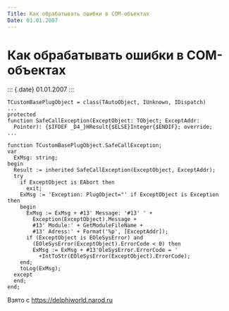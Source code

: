 ```yaml
---
Title: Как обрабатывать ошибки в COM-объектах
Date: 01.01.2007
---
```



Как обрабатывать ошибки в COM-объектах
======================================

::: {.date}
01.01.2007
:::

    TCustomBasePlugObject = class(TAutoObject, IUnknown, IDispatch)
    ...
    protected
    function SafeCallException(ExceptObject: TObject; ExceptAddr:
      Pointer): {$IFDEF _D4_}HResult{$ELSE}Integer{$ENDIF}; override;
    ...
     
    function TCustomBasePlugObject.SafeCallException;
    var
      ExMsg: string;
    begin
      Result := inherited SafeCallException(ExceptObject, ExceptAddr);
      try
        if ExceptObject is EAbort then
          exit;
        ExMsg := 'Exception: PlugObject="' if ExceptObject is Exception then
        begin
          ExMsg := ExMsg + #13' Message: '#13' ' +
            Exception(ExceptObject).Message +
            #13' Module:' + GetModuleFileName +
            #13' Adress:' + Format('%p', [ExceptAddr]);
          if (ExceptObject is EOleSysError) and
            (EOleSysError(ExceptObject).ErrorCode < 0) then
            ExMsg := ExMsg + #13'OleSysError.ErrorCode = '
              +IntToStr(EOleSysError(ExceptObject).ErrorCode);
        end;
        toLog(ExMsg);
      except
      end;
    end;

Взято с <https://delphiworld.narod.ru>
